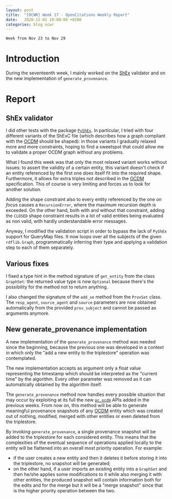 ```yaml
---
layout: post
title:  "[OCWR] Week 17 - OpenCitations Weekly Report"
date:   2020-12-01 19:00:00 +0200
categories: blog ocwr
---
```

`Week from Nov 23 to Nov 29`

# Introduction
During the seventeenth week, I mainly worked on the [ShEx][shex_io] validator and on the new 
implementation of `generate_provenance`.

# Report

## ShEx validator
I did other tests with the package [`PyShEx`][pyshex_github]. In particular, I tried with four 
different variants of the ShExC file (which describes how a graph compliant with the 
[OCDM][ocdm-2.0.1] should be shaped): in those variants I gradually relaxed more and more 
constraints, hoping to find a sweetspot that could allow me to validate a proper OCDM graph without 
any problems.

What I found this week was that only the most relaxed variant works without issues: to assert the 
validity of a certain entity, this variant doesn't check if an entity referenced by the first one
does itself fit into the required shape. Furthermore, it allows for extra triples not described in
the [OCDM][ocdm-2.0.1] specification. This of course is very limiting and forces us to look for 
another solution.

Adding the shape constraint also to every entity referenced by the one _on focus_ causes a 
`RecursionError`, where the maximum recursion depth is exceeded. On the other hand, both with
and without that constraint, adding the `CLOSED` shape constraint results in a lot of valid entities 
being evaluated as non valid, with hardly understandable error messages.

Anyway, I modified the validation script in order to bypass the lack of `PyShEx` support for 
QueryMap files. It now loops over all the subjects of the given `rdflib.Graph`, programmatically 
inferring their type and applying a validation step to each of them separately.

## Various fixes
I fixed a type hint in the method signature of `get_entity` from the class `GraphSet`: the returned 
value type is now `Optional` because there's the possibility for the method not to return anything.

I also changed the signature of the `add_se` method from the `ProvSet` class. The `resp_agent`, 
`source_agent` and `source` parameters are now obtained automatically from the provided 
`prov_subject` and cannot be passed as arguments anymore.

## New generate_provenance implementation
A new implementation of the `generate_provenance` method was needed since the beginning, because
the previous one was developed in a context in which only the "add a new entity to the triplestore" 
operation was contemplated.

The new implementation accepts as argument only a float value representing the timestamp which 
should be interpreted as the "current time" by the algorithm. Every other parameter was removed
as it can automatically obtained by the algorithm itself.

The `generate_provenance` method now handles every possible situation that may occur by exploiting
at its full the new [`oc_ocdm`][oc_ocdm_github] APIs added in the previous weeks. From now on, this
method will be able to generate meaningful provenance snapshots of any [OCDM][ocdm-2.0.1] entity 
which was created out of nothing, modified, merged with other entities or even deleted from the 
triplestore.

By invoking `generate_provenance`, a single provenance snapshot will be added to the triplestore for 
each considered entity. This means that the complexities of the eventual sequence of operations 
applied locally to the entity will be flattened into an overall most priority operation. For example:
  * if the user creates a new entity and then it deletes it before storing it into the triplestore, 
  no snapshot will be generated;
  * on the other hand, if a user imports an existing entity into a `GraphSet` and then he/she 
  applies some modifications to it while also merging it with other entities, the produced snapshot 
  will contain information both for the edits and for the merge but it will be a "merge snapshot" 
  since that is the higher priority operation between the two.


[oc_ocdm_github]:      https://github.com/iosonopersia/oc_ocdm
[shex_io]:             https://shex.io
[ocdm-2.0.1]:          https://figshare.com/articles/Metadata_for_the_OpenCitations_Corpus/3443876
[pyshex_github]:       https://github.com/hsolbrig/PyShEx
